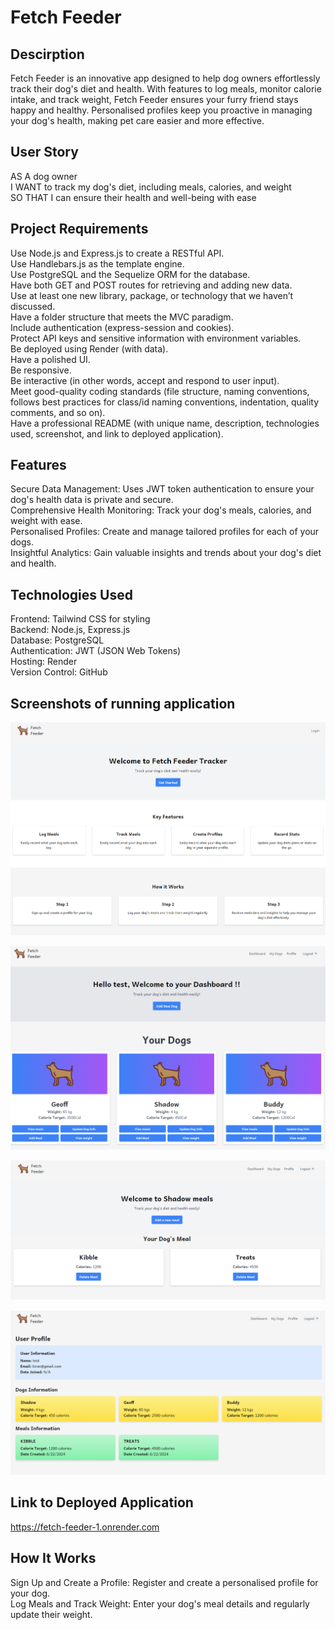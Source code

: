# Fetch Feeder

## Descirption

Fetch Feeder is an innovative app designed to help dog owners effortlessly track their dog's diet and health. With features to log meals, monitor calorie intake, and track weight, Fetch Feeder ensures your furry friend stays happy and healthy. Personalised profiles keep you proactive in managing your dog's health, making pet care easier and more effective.

## User Story
AS A dog owner\
I WANT to track my dog's diet, including meals, calories, and weight\
SO THAT I can ensure their health and well-being with ease

## Project Requirements

Use Node.js and Express.js to create a RESTful API.\
Use Handlebars.js as the template engine.\
Use PostgreSQL and the Sequelize ORM for the database.\
Have both GET and POST routes for retrieving and adding new data.\
Use at least one new library, package, or technology that we haven’t discussed.\
Have a folder structure that meets the MVC paradigm.\
Include authentication (express-session and cookies).\
Protect API keys and sensitive information with environment variables.\
Be deployed using Render (with data).\
Have a polished UI.\
Be responsive.\
Be interactive (in other words, accept and respond to user input).\
Meet good-quality coding standards (file structure, naming conventions, follows best practices for class/id naming conventions, indentation, quality comments, and so on).\
Have a professional README (with unique name, description, technologies used, screenshot, and link to deployed application).

## Features

Secure Data Management: Uses JWT token authentication to ensure your dog's health data is private and secure.\
Comprehensive Health Monitoring: Track your dog's meals, calories, and weight with ease.\
Personalised Profiles: Create and manage tailored profiles for each of your dogs.\
Insightful Analytics: Gain valuable insights and trends about your dog's diet and health.

## Technologies Used
Frontend: Tailwind CSS for styling\
Backend: Node.js, Express.js\
Database: PostgreSQL\
Authentication: JWT (JSON Web Tokens)\
Hosting: Render\
Version Control: GitHub

## Screenshots of running application

![fetch feeeder demo](./images/fetchfeeder1.PNG)

![fetch feeeder demo](./images/fetchfeeder2.PNG)

![fetch feeeder demo](./images/fetchfeeder3.PNG)

![fetch feeeder demo](./images/fetchfeeder4.PNG)

## Link to Deployed Application
https://fetch-feeder-1.onrender.com

## How It Works
Sign Up and Create a Profile: Register and create a personalised profile for your dog.\
Log Meals and Track Weight: Enter your dog's meal details and regularly update their weight.